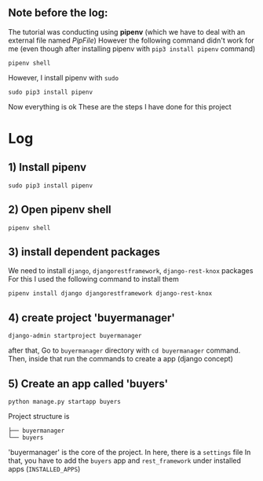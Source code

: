 ## Note before the log:
The tutorial was conducting using **pipenv** (which we have to deal with an 
external file named *PipFile*) However the following command didn't work for me
(even though after installing pipenv with `pip3 install pipenv` command)
```
pipenv shell
```

However, I install pipenv with `sudo`
```
sudo pip3 install pipenv
```

Now everything is ok
These are the steps I have done for this project 
# Log
## 1) Install **pipenv**
```
sudo pip3 install pipenv
```
## 2) Open pipenv shell
```
pipenv shell
```

## 3) install dependent packages
We need to install `django`, `djangorestframework`, `django-rest-knox` packages
For this I used the following command to install them
```
pipenv install django djangorestframework django-rest-knox
```

## 4) create project 'buyermanager'
```
django-admin startproject buyermanager
```

after that, Go to `buyermanager` directory with `cd buyermanager` command.
Then, inside that run the commands to create a app (django concept)

## 5) Create an app called 'buyers'
```
python manage.py startapp buyers
```

Project structure is
```
├── buyermanager
└── buyers
```
'buyermanager' is the core of the project. In here, there is a `settings` file
In that, you have to add the `buyers` app and `rest_framework` under installed apps
(`INSTALLED_APPS`)

